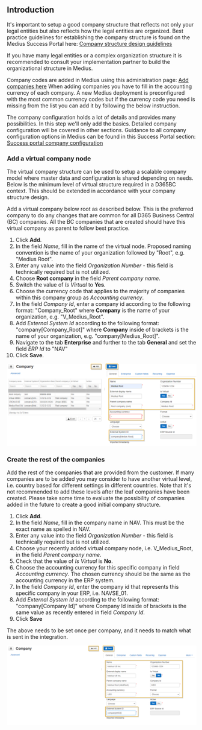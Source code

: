## Introduction
It's important to setup a good company structure that reflects not only your legal entities but also reflects how the legal entities are organized.
Best practice guidelines for establishing the company structure is found on the Medius Success Portal here: [Company structure design guidelines](https://success.mediusflow.com/documentation/administration_guide/administration_pages/configuration_tutorials/company_structure/)

If you have many legal entities or a complex organization structure it is recommended to consult your implementation partner to build the organizational structure in Medius.

Company codes are added in Medius using this administration page: [Add companies here](https://cloud.mediusflow.com/$TenantNameQA/#/Administration/Medius.Core.Entities.Company)
When adding companies you have to fill in the accounting currency of each company. A new Medius deployment is preconfigured with the most common currency codes but if the currency code you need is missing from the list you can add it by following the below instruction.

The company configuration holds a lot of details and provides many possibilities. In this step we'll only add the basics. Detailed company configuration will be covered in other sections.
Guidance to all company configuration options in Medius can be found in this Success Portal section: [Success portal company configuration](https://success.mediusflow.com/documentation/administration_guide/administration_pages/company/)

### Add a virtual company node
The virtual company structure can be used to setup a scalable company model where master data and configuration is shared depending on needs. Below is the minimum level of virtual structure required in a D365BC context. 
This should be extended in accordance with your company structure design.

Add a virtual company below root as described below. This is the preferred company to do any changes that are common for all D365 Business Central (BC) companies. All the BC companies that are created should have this virtual company as parent to follow best practice. 

1. Click **Add**.
2. In the field *Name*, fill in the name of the virtual node. Proposed naming convention is the name of your organization followed by "Root", e.g. "Medius Root".
3. Enter any value into the field *Organization Number* - this field is technically required but is not utilized.
4. Choose **Root company** in the field *Parent company name*.
5. Switch the value of *Is Virtual* to **Yes**.
6. Choose the currency code that applies to the majority of companies within this company group as *Accounting currency*.
7. In the field *Company Id*, enter a company id according to the following format: "Company_Root" where **Company** is the name of your organization, e.g. "V_Medius_Root".
8. Add *External System Id* according to the following format: "company[Company_Root]" where **Company** inside of brackets is the name of your organization, e.g. "company[Medius_Root]".
9. Navigate to the tab **Enterprise** and further to the tab **General**  and set the field *ERP Id* to "NAV"
10. Click **Save**.

![](../../images/AddVirtualCompany.png)

### Create the rest of the companies
Add the rest of the companies that are provided from the customer. If many companies are to be added you may consider to have another virtual level, i.e. country based for different settings in different countries. Note that it's not recommended to add these levels after the leaf companies have been created. Please take some time to evaluate the possibility of companies added in the future to create a good initial company structure.

1. Click **Add**.
2. In the field *Name*, fill in the company name in NAV. This must be the exact name as spelled in NAV.
3. Enter any value into the field *Organization Number* - this field is technically required but is not utilized.
4. Choose your recently added virtual company node, i.e. V_Medius_Root, in the field *Parent company name*.
5. Check that the value of *Is Virtual* is **No**.
6. Choose the accounting currency for this specific company in field *Accounting currency*. The chosen currency should be the same as the accounting currency in the ERP system.
7. In the field *Company Id*, enter the company id that represents this specific company in your ERP, i.e. NAVSE_01.
8. Add *External System Id* according to the following format: "company[Company Id]" where Company Id inside of brackets is the same value as recently entered in field *Company Id*.
9. Click **Save**

The above needs to be set once per company, and it needs to match what is sent in the integration.

![](../../images/AddCompany.png)
